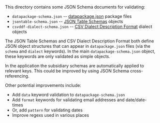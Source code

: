 This directory contains some JSON Schema documents for validating:

* `datapackage-schema.json` -- [datapackage.json](http://dataprotocols.org/data-packages/) package files
* `jsontable-schema.json` -- [JSON Table Schemas](http://dataprotocols.org/json-table-schema/) objects
* `csvddf-dialect-schema.json` -- [CSV Dialect Description Format](http://dataprotocols.org/csv-dialect/) dialect objects

The JSON Table Schemas and CSV Dialect Description Format both define JSON object structures that can appear in `datapackage.json` files (via the `schema` and `dialect` keywords). In the main `datapackage-schema.json` object, these keywords are only validated as simple objects. 

In the application the subsidiary schemas are automatically applied to relevant keys. This could be improved by using JSON Schema cross-referencing.

Other potential improvements include:

* Add `data` keyword validation to `datapackage-schema.json`
* Add `format` keywords for validating email addresses and date/date-times
* Or, add `pattern` for validating dates
* Improve regexs used in various places


